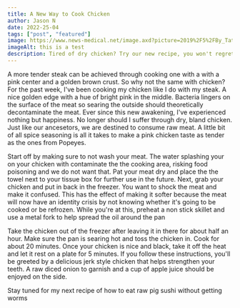 ```yaml
---
title: A New Way to Cook Chicken
author: Jason N
date: 2022-25-04
tags: ["post", "featured"]
image: https://www.news-medical.net/image.axd?picture=2019%2F5%2FBy_Tatiana_Volgutov.jpg
imageAlt: this is a test
description: Tired of dry chicken? Try our new recipe, you won't regret it...
---
```


A more tender steak can be achieved through cooking one with a with a pink center and a golden brown crust. So why not the same with chicken? For the past week, I've been cooking my chicken like I do with my steak. A nice golden edge with a hue of bright pink in the middle. Bacteria lingers on the surface of the meat so searing the outside should theoretically decontaminate the meat. Ever since this new awakening, I've experienced nothing but happiness. No longer should I suffer through dry, bland chicken. Just like our ancesetors, we are destined to consume raw meat. A little bit of all spice seasoning is all it takes to make a pink chicken taste as tender as the ones from Popeyes.

Start off by making sure to not wash your meat. The water splashing your on your chicken with contaminate the the cooking area, risking food poisoning and we do not want that. Pat your meat dry and place the the towel next to your tissue box for further use in the future. Next, grab your chicken and put in back in the freezer. You want to shock the meat and make it confused. This has the effect of making it softer because the meat will now have an identity crisis by not knowing whether it's going to be cooked or be refrozen. While you're at this, preheat a non stick skillet and use a metal fork to help spread the oil around the pan

Take the chicken out of the freezer after leaving it in there for about half an hour. Make sure the pan is searing hot and toss the chicken in. Cook for about 20 minutes. Once your chicken is nice and black, take it off the heat and let it rest on a plate for 5 minutes. If you follow these instructions, you'll be greeted by a delicious jerk style chicken that helps strengthen your teeth. A raw diced onion to garnish and a cup of apple juice should be enjoyed on the side.

Stay tuned for my next recipe of how to eat raw pig sushi without getting worms


